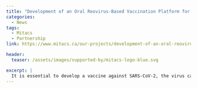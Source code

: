 ```yaml
---
title: "Development of an Oral Reovirus-Based Vaccination Platform for COVID-19"
categories:
  - News
tags:
  - Mitacs
  - Partnership
link: https://www.mitacs.ca/our-projects/development-of-an-oral-reovirus-based-vaccination-platform-for-covid-19/

header:
  teaser: /assets/images/supported-by/mitacs-logo-blue.svg

excerpt: |
  It is essential to develop a vaccine against SARS-CoV-2, the virus causing the global COVID-19 pandemic. The most efficient vaccines are built on attenuated live viruses, which can be engineered to display specific antigens and, once administered in humans, can safely induce an immune response and immunity to the disease of interest. Fast, reliable, and safe platforms are needed to develop a COVID-19 vaccine and move promising candidates to clinical trials. To support global vaccination campaigns, the vaccine should be easily produced, stored, and administered. Identifying the best possible vaccine candidates early will avoid costly delays in clinical trials. We have identified a novel viral platform based on an anti-cancer virus called Reovirus. We will use this platform to develop safe, reliable, and stable COVID-19 vaccine candidates that can be orally administered and efficiently produced. Our goal is to develop up to 25 vaccine candidates within one year. We will test promising vaccine candidates in cell and animal models to deliver the evidence needed to move the best candidates to clinical trial.
---
```



